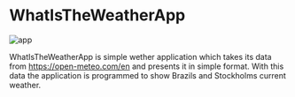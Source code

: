 # WhatIsTheWeatherApp

![app](https://user-images.githubusercontent.com/101790331/200818745-e9c97a22-573a-49d0-ab1d-4ed6ea406d9c.gif)


WhatIsTheWeatherApp is simple wether application which takes its data from https://open-meteo.com/en and presents it in simple format.
With this data the application is programmed to show Brazils and Stockholms current weather.
